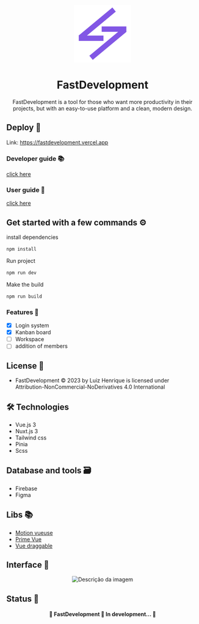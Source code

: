 <div align="center">
  <img src="./assets/logo-fastdevelopment.png" width="150">
</div>

<h1 align="center">FastDevelopment</h1>

<p align="center">FastDevelopment is a tool for those who want more productivity in their projects, but with an easy-to-use platform and a clean, modern design.</p>

## Deploy 🚀

Link: https://fastdevelopment.vercel.app

### Developer guide 📚

[click here](https://github.com/Luizboaventura1/fastdevelopment/tree/main/docs/developer-guide)

### User guide 📖

[click here](https://github.com/Luizboaventura1/fastdevelopment/tree/main/docs/user-guide)

## Get started with a few commands ⚙️

install dependencies

```bash
npm install
```

Run project

```bash
npm run dev
```

Make the build

```bash
npm run build
```

### Features 🌟

- [x] Login system
- [x] Kanban board
- [ ] Workspace
- [ ] addition of members

## License 📜

- FastDevelopment © 2023 by Luiz Henrique is licensed under Attribution-NonCommercial-NoDerivatives 4.0 International

## 🛠 Technologies

- Vue.js 3
- Nuxt.js 3
- Tailwind css
- Pinia
- Scss

## Database and tools 🗃️

- Firebase
- Figma

## Libs 📚

- [Motion vueuse](https://motion.vueuse.org)
- [Prime Vue](https://primevue.org)
- [Vue draggable](https://sortablejs.github.io/Vue.Draggable/#/simple)

## Interface 🎨

<p align="center">
  <img src="https://media2.giphy.com/media/v1.Y2lkPTc5MGI3NjEx…9naWZfYnlfaWQmY3Q9Zw/mGO1hoEvogACWwaXVB/giphy.gif" alt="Descrição da imagem">
</p>

## Status 🚦

<h4 align="center"> 
	🚧  FastDevelopment 🚀 In development...  🚧
</h4>
